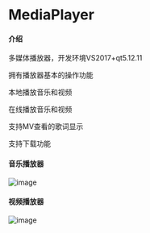 # MediaPlayer

#### 介绍
多媒体播放器，开发环境VS2017+qt5.12.11

拥有播放器基本的操作功能

本地播放音乐和视频

在线播放音乐和视频

支持MV查看的歌词显示

支持下载功能

#### 音乐播放器
![image](https://github.com/KikyoShaw/MediaPlayer/tree/main/Image/2.jpg)

#### 视频播放器
![image](https://github.com/KikyoShaw/MediaPlayer/tree/main/Image/1.png)